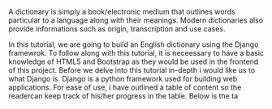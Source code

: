 A dictionary is simply a book/electronic medium that outlines words particular to a language along with their meanings. Modern dictionaries also provide informations such as origin, transcription and use cases.

In this tutorial, we are going to build an English dictionary using the Django framewrok. To follow along with this tutorial, it is neceessary to have a basic knowledge of HTML5 and Bootstrap as they would be used in the frontend of this project. Before we delve into this tutorial in-depth i would like us to what Django is. Django is a python framework used for building web applications. For ease of use, i have outlined a table of content so the readercan keep track of his/her progress in the table. Below is the ta